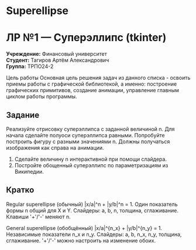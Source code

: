 # Superellipse
# ЛР №1 — Суперэллипс (tkinter)

**Учреждение:** Финансовый университет   
**Студент:** Тагиров Артём Александрович  
**Группа:** ТРПО24-2

Цель работы Основная цель решения задач из данного списка - освоить приемы работы с графической библиотекой, а именно: построение графических примитивов, создание анимации, управление главным циклом работы программы.

## Задание
Реализуйте отрисовку суперэллипса с заданной величиной n. Для начала сделайте полуоси суперэллипса равными. Попробуйте построить фигуру с разными значениями n. Должны получаться изображения как справа на анимации.
1.	Сделайте величину n интерактивной при помощи слайдера.
2.	Постройте обощенный суперэллипс по параметризациям из Википедии.


## Кратко
Regular superellipse (обычный)
|x/a|^n + |y/b|^n = 1. Один показатель формы n общий для X и Y.
Слайдеры: a, b, n, толщина, сглаживание. Клавиши '+'/'-' меняют n.


General superellipse (обобщённый)
|x/a|^{n_x} + |y/b|^{n_y} = 1. Независимые показатели n_x и n_y.
Слайдеры: a, b, n_x, n_y, толщина, сглаживание. '+'/'-' можно настроить на изменение обоих.
